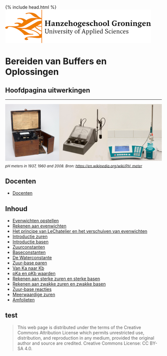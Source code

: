 {% include head.html %}
![Hanze](./hanze/hanze.png)


# Bereiden van Buffers en Oplossingen


## Hoofdpagina uitwerkingen

---

![Pic](./impression/impression.png)
*<sub>pH meters in 1937, 1960 and 2008. Bron: https://en.wikipedia.org/wiki/PH_meter</sub>*

## Docenten

- [Docenten](./docenten/docenten.md)

## Inhoud

- [Evenwichten opstellen](./uitwerkingen/01_evenwichten_opstellen.md)  
- [Rekenen aan evenwichten ](./uitwerkingen/02_evenwichten_rekenen.md)  
- [Het principe van LeChatelier en het verschuiven van evenwichten](./uitwerkingen/03_lechatelier.md)  
- [Introductie zuren](./uitwerkingen/04_zuren.md)  
- [Introductie basen](./uitwerkingen/05_basen.md)  
- [Zuurconstanten](./uitwerkingen/06_zuurconstanten.md)  
- [Baseconstanten](./uitwerkingen/07_baseconstanten.md)  
- [De Waterconstante](./uitwerkingen/08_de_waterconstante.md)  
- [Zuur-base paren](./uitwerkingen/09_zuurbasenparen.md)  
- [Van Ka naar Kb](./uitwerkingen/10_ka_naar_kb.md)  
- [pKa en pKb waarden](./uitwerkingen/11_rekenen_pka.md)  
- [Rekenen aan sterke zuren en sterke basen](./uitwerkingen/12_rekenen_zuur_base.md)  
- [Rekenen aan zwakke zuren en zwakke basen](./uitwerkingen/13_rekenen_zwak_zuur_zwak_base.md)  
- [Zuur-base reacties](./uitwerkingen/14_zuur_base_reacties.md)
- [Meerwaardige zuren](./uitwerkingen/15_meerwaardige_zuren.md)
- [Amfolieten](./uitwerkingen/16_amfolieten.md)

test
--- 


>This web page is distributed under the terms of the Creative Commons Attribution License which permits unrestricted use, distribution, and reproduction in any medium, provided the original author and source are credited.
>Creative Commons License: CC BY-SA 4.0.

